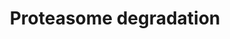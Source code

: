 ---
annotations:
- type: Pathway Ontology
  value: ubiquitin/proteasome degradation pathway
authors:
- Nsalomonis
- MaintBot
- Ddigles
- Mkutmon
- Eweitz
description: ''
last-edited: 2021-05-16
organisms:
- Mus musculus
redirect_from:
- /index.php/Pathway:WP519
- /instance/WP519
schema-jsonld:
- '@context': https://schema.org/
  '@id': https://wikipathways.github.io/pathways/WP519.html
  '@type': Dataset
  creator:
    '@type': Organization
    name: WikiPathways
  description: ''
  keywords:
  - Ube2b
  - Psmd3
  - Psmd13
  - Psmd6
  - UBC
  - Psmd12
  - ATP
  - Psme3
  - Psmd4
  - Psmd7
  - Psmb4
  - Ube2d3
  - Psmd2
  - Psmb1
  - Psmb7
  - Psmd8
  - Psmb6
  - Psmc4
  - Nedd4
  - Psma7
  - H2afx
  - Rpn1
  - Psma3
  - Uchl1
  - Psmc5
  - Psmb2
  - Ube2d2a
  - PSMB3
  - Psmc2
  - Psma2
  - Psma5
  - Ubiquitin
  - Psma4
  - Hist1h2an
  - Uchl4
  - Psmc3
  - Ifng
  - Psmd5
  - Ubb
  - Gm21972
  - Psmb5
  - Psme1
  - Uba1
  - Psmb8
  - PSMD10
  - Rpn2
  - Psma6
  - H2afz
  - Psmd11
  - H2-Q10
  - HLA-J
  - Psmd9
  - PSMA1
  - Uba7
  - Psmc1
  - Ube2d1
  - Psmc6
  - Psmb9
  - Psme2
  - Psmb10
  - HLA-H
  license: CC0
  name: Proteasome degradation
seo: CreativeWork
title: Proteasome degradation
wpid: WP519
---